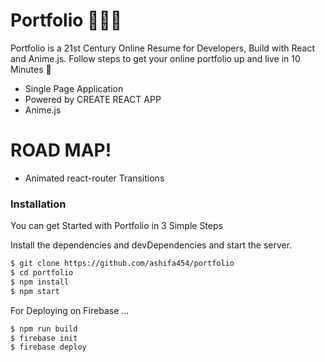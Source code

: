 # Portfolio 👨🏻‍🎨

Portfolio is a 21st Century Online Resume for Developers, Build with React and Anime.js. Follow steps to get your online portfolio up and live in 10 Minutes 🤘

  - Single Page Application
  - Powered by CREATE REACT APP 
  - Anime.js

# ROAD MAP!

  - Animated react-router Transitions

### Installation

You can get Started with Portfolio in 3 Simple Steps

Install the dependencies and devDependencies and start the server.

```sh
$ git clone https://github.com/ashifa454/portfolio
$ cd portfolio
$ npm install
$ npm start
```

For Deploying on Firebase ...

```sh
$ npm run build
$ firebase init
$ firebase deploy
```
